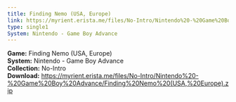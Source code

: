 ```yaml
---
title: Finding Nemo (USA, Europe)
link: https://myrient.erista.me/files/No-Intro/Nintendo%20-%20Game%20Boy%20Advance/Finding%20Nemo%20(USA,%20Europe).zip
type: single1
System: Nintendo - Game Boy Advance
---
```

<b>Game:</b> Finding Nemo (USA, Europe)<br>
<b>System:</b> Nintendo - Game Boy Advance<br>
<b>Collection:</b> No-Intro<br>
<b>Download:</b> https://myrient.erista.me/files/No-Intro/Nintendo%20-%20Game%20Boy%20Advance/Finding%20Nemo%20(USA,%20Europe).zip